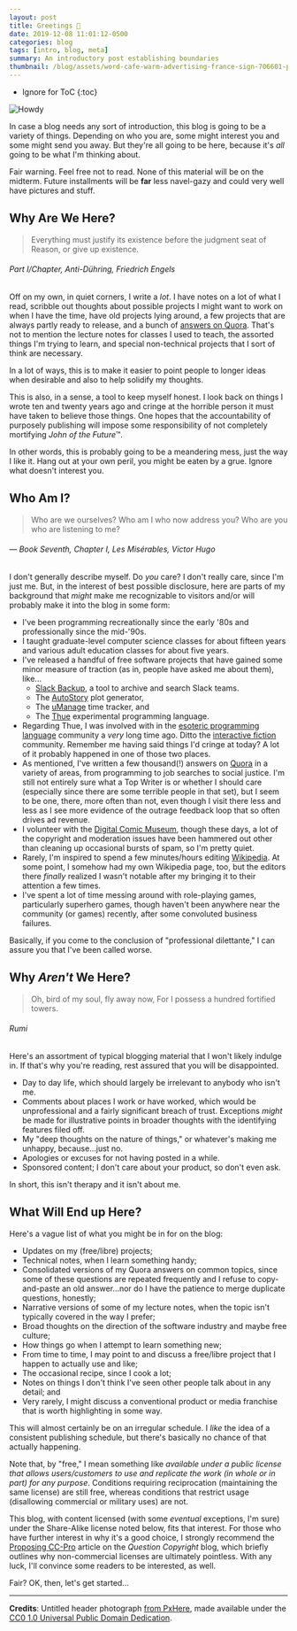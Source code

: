 ```yaml
---
layout: post
title: Greetings 🎉
date: 2019-12-08 11:01:12-0500
categories: blog
tags: [intro, blog, meta]
summary: An introductory post establishing boundaries
thumbnail: /blog/assets/word-cafe-warm-advertising-france-sign-706601-pxhere.com.jpg
---
```


* Ignore for ToC
{:toc}

![Howdy](/blog/assets/word-cafe-warm-advertising-france-sign-706601-pxhere.com.jpg "Bonjour!")

In case a blog needs any sort of introduction, this blog is going to be a variety of things.  Depending on who you are, some might interest you and some might send you away.  But they're all going to be here, because it's *all* going to be what I'm thinking about.

Fair warning.  Feel free not to read.  None of this material will be on the midterm.  Future installments will be **far** less navel-gazy and could very well have pictures and stuff.

## Why Are We Here?

 > Everything must justify its existence before the judgment seat of Reason, or give up existence.

###### Part I/Chapter, *Anti-Dühring*, Friedrich Engels

Off on my own, in quiet corners, I write a *lot*.  I have notes on a lot of what I read, scribble out thoughts about possible projects I might want to work on when I have the time, have old projects lying around, a few projects that are always partly ready to release, and a bunch of [answers on Quora](https://www.quora.com/John-Colagioia).  That's not to mention the lecture notes for classes I used to teach, the assorted things I'm trying to learn, and special non-technical projects that I sort of think are necessary.

In a lot of ways, this is to make it easier to point people to longer ideas when desirable and also to help solidify my thoughts.

This is also, in a sense, a tool to keep myself honest.  I look back on things I wrote ten and twenty years ago and cringe at the horrible person it must have taken to believe those things.  One hopes that the accountability of purposely publishing will impose some responsibility of not completely mortifying *John of the Future*&trade;.

In other words, this is probably going to be a meandering mess, just the way I like it.  Hang out at your own peril, you might be eaten by a grue.  Ignore what doesn't interest you.

## Who Am I?

 > Who are we ourselves? Who am I who now address you? Who are you who are listening to me?

###### &mdash; Book Seventh, Chapter I, *Les Misérables*, Victor Hugo

I don't generally describe myself.  Do *you* care?  I don't really care, since I'm just me.  But, in the interest of best possible disclosure, here are parts of my background that *might* make me recognizable to visitors and/or will probably make it into the blog in some form:

 * I've been programming recreationally since the early '80s and professionally since the mid-'90s.
 * I taught graduate-level computer science classes for about fifteen years and various adult education classes for about five years.
 * I've released a handful of free software projects that have gained some minor measure of traction (as in, people have asked me about them), like...
   * [Slack Backup](https://github.com/jcolag/SlackBackup), a tool to archive and search Slack teams.
   * The [AutoStory](https://github.com/jcolag/AutoStory) plot generator,
   * The [uManage](https://github.com/jcolag/uManage) time tracker, and
   * The [Thue](https://github.com/jcolag/Thue) experimental programming language.
 * Regarding Thue, I was involved with in the [esoteric programming language](https://en.wikipedia.org/wiki/Esoteric_programming_language) community a *very* long time ago.  Ditto the [interactive fiction](https://en.wikipedia.org/wiki/Interactive_fiction) community.  Remember me having said things I'd cringe at today?  A lot of it probably happened in one of those two places.
 * As mentioned, I've written a few thousand(!) answers on [Quora](https://www.quora.com/John-Colagioia) in a variety of areas, from programming to job searches to social justice.  I'm still not entirely sure what a Top Writer is or whether I should care (especially since there are some terrible people in that set), but I seem to be one, there, more often than not, even though I visit there less and less as I see more evidence of the outrage feedback loop that so often drives ad revenue.
 * I volunteer with the [Digital Comic Museum](http://digitalcomicmuseum.com/forum/index.php?action=profile;u=16), though these days, a lot of the copyright and moderation issues have been hammered out other than cleaning up occasional bursts of spam, so I'm pretty quiet.
 * Rarely, I'm inspired to spend a few minutes/hours editing [Wikipedia](https://en.wikipedia.org/wiki/User:Jcolag).  At some point, I somehow had my own Wikipedia page, too, but the editors there *finally* realized I wasn't notable after my bringing it to their attention a few times.
 * I've spent a lot of time messing around with role-playing games, particularly superhero games, though haven't been anywhere near the community (or games) recently, after some convoluted business failures.

Basically, if you come to the conclusion of "professional dilettante," I can assure you that I've been called worse.

## Why *Aren't* We Here?

 > Oh, bird of my soul, fly away now, For I possess a hundred fortified towers.

###### Rumi

Here's an assortment of typical blogging material that I won't likely indulge in.  If that's why you're reading, rest assured that you will be disappointed.

 * Day to day life, which should largely be irrelevant to anybody who isn't me.
 * Comments about places I work or have worked, which would be unprofessional and a fairly significant breach of trust.  Exceptions *might* be made for illustrative points in broader thoughts with the identifying features filed off.
 * My "deep thoughts on the nature of things," or whatever's making me unhappy, because...just no.
 * Apologies or excuses for not having posted in a while.
 * Sponsored content; I don't care about your product, so don't even ask.

In short, this isn't therapy and it isn't about me.

## What Will End up Here?

Here's a vague list of what you might be in for on the blog:

 * Updates on my (free/libre) projects;
 * Technical notes, when I learn something handy;
 * Consolidated versions of my Quora answers on common topics, since some of these questions are repeated frequently and I refuse to copy-and-paste an old answer...nor do I have the patience to merge duplicate questions, honestly;
 * Narrative versions of some of my lecture notes, when the topic isn't typically covered in the way I prefer;
 * Broad thoughts on the direction of the software industry and maybe free culture;
 * How things go when I attempt to learn something new;
 * From time to time, I may point to and discuss a free/libre project that I happen to actually use and like;
 * The occasional recipe, since I cook a lot;
 * Notes on things I don't think I've seen other people talk about in any detail; and
 * Very rarely, I might discuss a conventional product or media franchise that is worth highlighting in some way.

This will almost certainly be on an irregular schedule.  I *like* the idea of a consistent publishing schedule, but there's basically no chance of that actually happening.

Note that, by "free," I mean something like *available under a public license that allows users/customers to use and replicate the work (in whole or in part) for any purpose*.  Conditions requiring reciprocation (maintaining the same license) are still free, whereas conditions that restrict usage (disallowing commercial or military uses) are not.

This blog, with content licensed (with some *eventual* exceptions, I'm sure) under the Share-Alike license noted below, fits that interest.  For those who have further interest in why it's a good choice, I strongly recommend the [Proposing CC-Pro](https://questioncopyright.org/cc-pro) article on the *Question Copyright* blog, which briefly outlines why non-commercial licenses are ultimately pointless.  With any luck, I'll convince some readers to be interested, as well.

Fair?  OK, then, let's get started...

* * *

**Credits**:  Untitled header photograph [from PxHere](https://pxhere.com/en/photo/706601), made available under the [CC0 1.0 Universal Public Domain Dedication](https://creativecommons.org/publicdomain/zero/1.0/).
